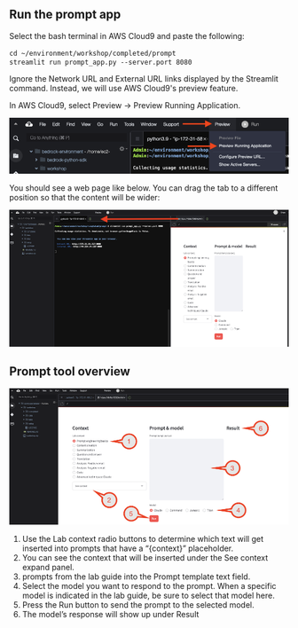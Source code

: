 ## Run the prompt app
Select the bash terminal in AWS Cloud9 and paste the following:
```
cd ~/environment/workshop/completed/prompt
streamlit run prompt_app.py --server.port 8080
```

Ignore the Network URL and External URL links displayed by the Streamlit command. Instead, we will use AWS Cloud9's preview feature.

In AWS Cloud9, select Preview -> Preview Running Application.

![alt text](images/image_1_01.png)

You should see a web page like below. You can drag the tab to a different position so that the content will be wider:

![alt text](images/image_1_02.png)
 
## Prompt tool overview

![alt text](images/image_1_03.png)

1. Use the Lab context radio buttons to determine which text will get inserted into prompts that have a “{context}” placeholder.
2. You can see the context that will be inserted under the See context expand panel.
3. prompts from the lab guide into the Prompt template text field.
4. Select the model you want to respond to the prompt. When a specific model is indicated in the lab guide, be sure to select that model here.
5. Press the Run button to send the prompt to the selected model.
6. The model’s response will show up under Result